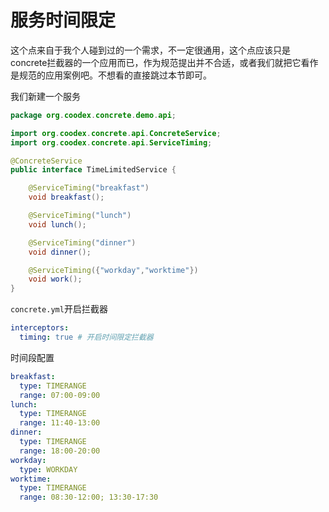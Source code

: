# 服务时间限定

这个点来自于我个人碰到过的一个需求，不一定很通用，这个点应该只是concrete拦截器的一个应用而已，作为规范提出并不合适，或者我们就把它看作是规范的应用案例吧。不想看的直接跳过本节即可。

我们新建一个服务

```java
package org.coodex.concrete.demo.api;

import org.coodex.concrete.api.ConcreteService;
import org.coodex.concrete.api.ServiceTiming;

@ConcreteService
public interface TimeLimitedService {

    @ServiceTiming("breakfast")
    void breakfast();

    @ServiceTiming("lunch")
    void lunch();

    @ServiceTiming("dinner")
    void dinner();

    @ServiceTiming({"workday","worktime"})
    void work();
}
```

`concrete.yml`开启拦截器

```yml
interceptors:
  timing: true # 开启时间限定拦截器
```

时间段配置

```yml
breakfast:
  type: TIMERANGE
  range: 07:00-09:00
lunch:
  type: TIMERANGE
  range: 11:40-13:00
dinner:
  type: TIMERANGE
  range: 18:00-20:00
workday:
  type: WORKDAY
worktime:
  type: TIMERANGE
  range: 08:30-12:00; 13:30-17:30
```

